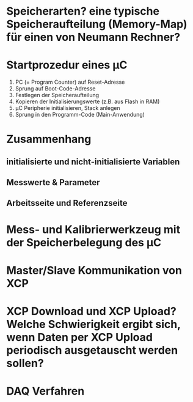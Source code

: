 # Speicherarten? eine typische Speicheraufteilung (Memory-Map) für einen von Neumann Rechner? 


# Startprozedur eines µC 
1. PC (= Program Counter) auf Reset-Adresse
2. Sprung auf Boot-Code-Adresse
3. Festlegen der Speicheraufteilung
4. Kopieren der Initialisierungswerte (z.B. aus Flash in RAM)
5. µC Peripherie initialisieren, Stack anlegen
6. Sprung in den Programm-Code (Main-Anwendung)


# Zusammenhang 
## initialisierte und nicht-initialisierte Variablen 
## Messwerte & Parameter 
## Arbeitsseite und Referenzseite 


# Mess- und Kalibrierwerkzeug mit der Speicherbelegung des µC 


#  Master/Slave Kommunikation von XCP 


# XCP Download und XCP Upload? Welche Schwierigkeit ergibt sich, wenn Daten per XCP Upload periodisch ausgetauscht werden sollen? 


# DAQ Verfahren 
